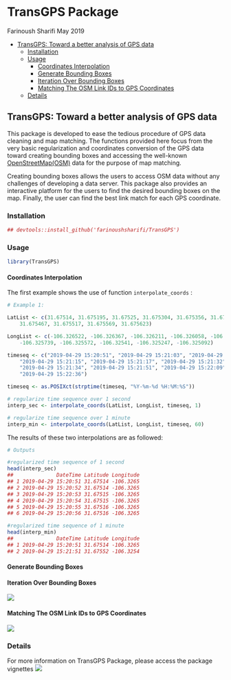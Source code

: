 TransGPS Package
================
Farinoush Sharifi
May 2019

  - [TransGPS: Toward a better analysis of GPS
    data](#transgps-toward-a-better-analysis-of-gps-data)
      - [Installation](#installation)
      - [Usage](#usage)
          - [Coordinates Interpolation](#coordinates-interpolation)
          - [Generate Bounding Boxes](#generate-bounding-boxes)
          - [Iteration Over Bounding
            Boxes](#iteration-over-bounding-boxes)
          - [Matching The OSM Link IDs to GPS
            Coordinates](#matching-the-osm-link-ids-to-gps-coordinates)
      - [Details](#details)

## TransGPS: Toward a better analysis of GPS data

This package is developed to ease the tedious procedure of GPS data
cleaning and map matching. The functions provided here focus from the
very basic regularization and coordinates conversion of the GPS data
toward creating bounding boxes and accessing the well-known
[OpenStreetMap(OSM)](https://www.openstreetmap.org) data for the purpose
of map matching.

Creating bounding boxes allows the users to access OSM data without any
challenges of developing a data server. This package also provides an
interactive platform for the users to find the desired bounding boxes on
the map. Finally, the user can find the best link match for each GPS
coordinate.

### Installation

``` r
## devtools::install_github('farinoushsharifi/TransGPS')
```

### Usage

``` r
library(TransGPS)
```

#### Coordinates Interpolation

The first example shows the use of function `interpolate_coords` :

``` r
# Example 1:

LatList <- c(31.67514, 31.675195, 31.67525, 31.675304, 31.675356, 31.675408, 
    31.675467, 31.675517, 31.675569, 31.675623)

LongList <- c(-106.326522, -106.326367, -106.326211, -106.326058, -106.325901, 
    -106.325739, -106.325572, -106.32541, -106.325247, -106.325092)

timeseq <- c("2019-04-29 15:20:51", "2019-04-29 15:21:03", "2019-04-29 15:21:06", 
    "2019-04-29 15:21:15", "2019-04-29 15:21:17", "2019-04-29 15:21:32", 
    "2019-04-29 15:21:34", "2019-04-29 15:21:51", "2019-04-29 15:22:09", 
    "2019-04-29 15:22:36")

timeseq <- as.POSIXct(strptime(timeseq, "%Y-%m-%d %H:%M:%S"))

# regularize time sequence over 1 second
interp_sec <- interpolate_coords(LatList, LongList, timeseq, 1)

# regularize time sequence over 1 minute
interp_min <- interpolate_coords(LatList, LongList, timeseq, 60)
```

The results of these two interpolations are as followed:

``` r
# Outputs

#regularized time sequence of 1 second
head(interp_sec)
##              DateTime Latitude Longitude
## 1 2019-04-29 15:20:51 31.67514 -106.3265
## 2 2019-04-29 15:20:52 31.67514 -106.3265
## 3 2019-04-29 15:20:53 31.67515 -106.3265
## 4 2019-04-29 15:20:54 31.67515 -106.3265
## 5 2019-04-29 15:20:55 31.67516 -106.3265
## 6 2019-04-29 15:20:56 31.67516 -106.3265

#regularized time sequence of 1 minute
head(interp_min)
##              DateTime Latitude Longitude
## 1 2019-04-29 15:20:51 31.67514 -106.3265
## 2 2019-04-29 15:21:51 31.67552 -106.3254
```

#### Generate Bounding Boxes

#### Iteration Over Bounding Boxes

![](README_files/figure-gfm/pressure3-1.png)<!-- -->

#### Matching The OSM Link IDs to GPS Coordinates

![](README_files/figure-gfm/pressure4-1.png)<!-- -->

### Details

For more information on TransGPS Package, please access the package
vignettes ![](README_files/figure-gfm/pressure5-1.png)<!-- -->
